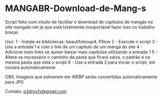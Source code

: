 # MANGABR-Download-de-Mang-s
Script feito com intuito de facilitar o download de capítulos de mangás no site mangabr.net já que está totalmente insuportável fazer isso no trabalho braçal. 

Uso:
1 - Instale as bibliotecas: beautifulsoup4, Pillow
2 - Execute o script
3 - Use a entrada 1 e cole o link de um capítulo de um mangá do site
4 - Adicione mais links se quiser baixar mais capítulos utilizando a entrada 1
5 - Altere se necessário o caminho da pasta que ficará salva, o padrão é na mesma pasta que está o script
6 - Use a entrada 2 para iniciar o script, ele iniciará automaticamente

OBS: Imagens que estiverem em WEBP serão convertidas automaticamente para JPG

Contato: p3drovfx@gmail.com
